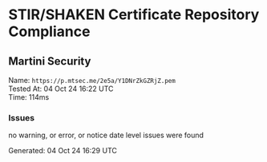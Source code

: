 # STIR/SHAKEN Certificate Repository Compliance

## Martini Security

Name: `https://p.mtsec.me/2e5a/Y1DNrZkGZRjZ.pem`\
Tested At: 04 Oct 24 16:22 UTC\
Time: 114ms

### Issues

no warning, or error, or notice date level issues were found

Generated: 04 Oct 24 16:29 UTC